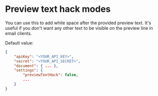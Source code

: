 # Preview text hack modes

You can use this to add white space after the provided preview text. It's useful if you don't want any other text to be visible on the preview line in email clients.

Default value:

```json
{
	"apiKey": "<YOUR_API_KEY>",
	"secret": "<YOUR_API_SECRET>",
	"document": { ... },
	"settings": {
		"previewTextHack": false,
		...
	}
}
```
